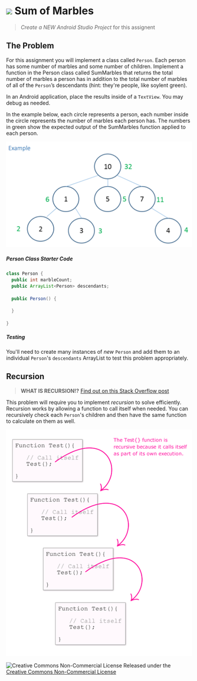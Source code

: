 

# ![](https://ga-dash.s3.amazonaws.com/production/assets/logo-9f88ae6c9c3871690e33280fcf557f33.png) Sum of Marbles

> _Create a NEW Android Studio Project_ for this assignent

## The Problem

For this assignment you will implement a class called `Person`. Each person has some number of marbles and some number of children. Implement a function in the Person class called SumMarbles that returns the total number of marbles a person has in addition to the total number of marbles of all of the `Person`’s descendants (hint: they're people, like soylent green).

In an Android application, place the results inside of a `TextView`. You may debug as needed.

In the example below, each circle represents a person, each number inside the circle represents the number of marbles each person has. The numbers in green show the expected output of the SumMarbles function applied to each person.

![example.png](example.png)


##### Person Class Starter Code

```java
class Person {
  public int marbleCount;
  public ArrayList<Person> descendants;

  public Person() {

  }

}
```

##### Testing

You'll need to create many instances of _new_ `Person` and add them to an individual `Person`'s `descendants` ArrayList to test this problem appropriately. 

## Recursion

> **WHAT IS RECURSION!?** [Find out on this Stack Overflow post](http://programmers.stackexchange.com/questions/25052/in-plain-english-what-is-recursion)

This problem will require you to implement _recursion_ to solve efficiently. Recursion works by allowing a function to call itself when needed. You can recursively check each `Person`'s children and then have the same function to calculate on them as well.

![recursion.gif](recursion.gif)


![Creative Commons Non-Commercial License](https://licensebuttons.net/l/by-nc/3.0/88x31.png) Released under the [Creative Commons Non-Commercial License](https://github.com/ga-adi/lab-boilerplate-repository/blob/master/LICENSE)
